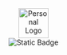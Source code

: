<div align="center">
  <img src="https://383bb7d6682d281a381f00d776f6dfc5.io.log.br/jurassi-cc_logo_flat-v2.svg?sanitize=true" alt="Personal Logo" height="60"/>
</div>

<div align="center">
  
 <img alt="Static Badge" src="https://img.shields.io/badge/samuel_lopes-%C2%A92024-%23000000?style=for-the-badge&logo=github&labelColor=%23b0b0b0">

</div>
